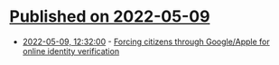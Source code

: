 # [Published on 2022-05-09](index.md)

* [2022-05-09, 12:32:00](https://news.ycombinator.com/item?id=31313292) - [Forcing citizens through Google/Apple for online identity verification](https://blogs.fsfe.org/nico.rikken/2022/03/16/dutch-digital-identity-system-crisis/)
